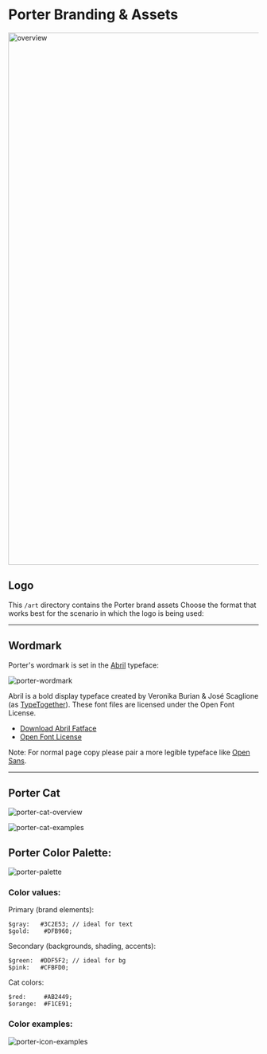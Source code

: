 # Porter Branding & Assets 

<img width="1069" alt="overview" src="https://user-images.githubusercontent.com/686194/93821987-5727e800-fc14-11ea-8bed-8034fa8eda75.png">

## Logo

This `/art` directory contains the Porter brand assets Choose the format that works best for the scenario in which the logo is being used:

---

## Wordmark

Porter's wordmark is set in the [Abril](https://fonts.google.com/specimen/Abril+Fatface) typeface:


![porter-wordmark](https://user-images.githubusercontent.com/686194/93822112-8d656780-fc14-11ea-9492-9b4d8494efba.png)

Abril is a bold display typeface created by Veronika Burian & José Scaglione (as [TypeTogether](http://www.type-together.com/)). These font files are licensed under the Open Font License.

* [Download Abril Fatface](https://fonts.google.com/specimen/Abril+Fatface)
* [Open Font License](https://scripts.sil.org/cms/scripts/page.php?site_id=nrsi&id=OFL)

Note: For normal page copy please pair a more legible typeface like [Open Sans](https://fonts.google.com/specimen/Open+Sans).

---

## Porter Cat

![porter-cat-overview](https://user-images.githubusercontent.com/686194/93821992-5abb6f00-fc14-11ea-91db-3a93c48faa2c.png)

![porter-cat-examples](https://user-images.githubusercontent.com/686194/93821990-5abb6f00-fc14-11ea-93bf-dcc16d2f7c04.png)


## Porter Color Palette:

![porter-palette](https://user-images.githubusercontent.com/686194/93821996-5bec9c00-fc14-11ea-9e88-a676ec99cf91.png)

### Color values: 

Primary (brand elements):

```
$gray:   #3C2E53; // ideal for text
$gold:    #DFB960;
```

Secondary (backgrounds, shading, accents):

```
$green:  #DDF5F2; // ideal for bg
$pink:   #CFBFD0;
```

Cat colors:

```
$red:     #AB2449;
$orange:  #F1CE91;
```

### Color examples:

![porter-icon-examples](https://user-images.githubusercontent.com/686194/93821995-5bec9c00-fc14-11ea-9bf4-23039c4c8ae5.png)
